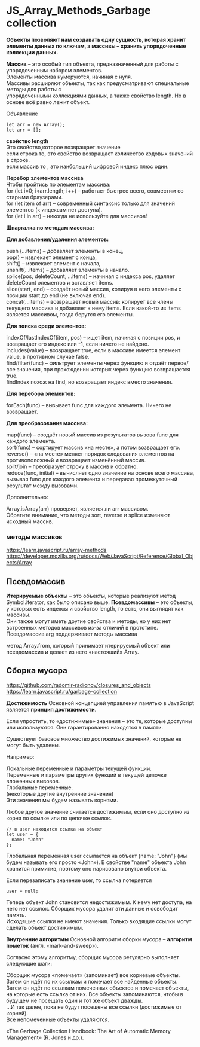 # JS_Array_Methods_Garbage collection 

**Объекты позволяют нам создавать одну сущность, которая хранит элементы данных по ключам, а массивы – хранить упорядоченные коллекции данных.** 

**Массив** – это особый тип объекта, предназначенный для работы с упорядоченным набором элементов.  
Элементы массива нумеруются, начиная с нуля.  
Массивы расширяют объекты, так как предусматривают специальные методы для работы с  
упорядоченными коллекциями данных, а также свойство length. Но в основе всё равно лежит объект.  

Объявление
```
let arr = new Array();
let arr = [];
```

**свойство length**  
Это свойство,которое возвращает значение  
если строка то, это свойство возвращает количество кодовых значений в строке.  
если массив то , это наибольший цифровой индекс плюс один.

**Перебор элементов массива**  
Чтобы пройтись по элементам массива:  
for (let i=0; i<arr.length; i++) – работает быстрее всего, совместим со старыми браузерами.  
for (let item of arr) – современный синтаксис только для значений элементов (к индексам нет доступа).  
for (let i in arr) – никогда не используйте для массивов!

**Шпаргалка по методам массива:**

**Для добавления/удаления элементов:**

push (...items) – добавляет элементы в конец,  
pop() – извлекает элемент с конца,  
shift() – извлекает элемент с начала,  
unshift(...items) – добавляет элементы в начало.  
splice(pos, deleteCount, ...items) – начиная с индекса pos, удаляет deleteCount элементов и вставляет items.  
slice(start, end) – создаёт новый массив, копируя в него элементы с позиции start до end (не включая end).  
concat(...items) – возвращает новый массив: копирует все члены текущего массива и добавляет к нему items. Если какой-то из items является массивом, тогда берутся его элементы.

**Для поиска среди элементов:**

indexOf/lastIndexOf(item, pos) – ищет item, начиная с позиции pos, и возвращает его индекс или -1, если ничего не найдено.  
includes(value) – возвращает true, если в массиве имеется элемент value, в противном случае false.  
find/filter(func) – фильтрует элементы через функцию и отдаёт первое/все значения, при прохождении которых через функцию возвращается true.  
findIndex похож на find, но возвращает индекс вместо значения.

**Для перебора элементов:**

forEach(func) – вызывает func для каждого элемента. Ничего не возвращает.

**Для преобразования массива:**

map(func) – создаёт новый массив из результатов вызова func для каждого элемента.  
sort(func) – сортирует массив «на месте», а потом возвращает его.  
reverse() – «на месте» меняет порядок следования элементов на противоположный и возвращает изменённый массив.  
split/join – преобразует строку в массив и обратно.    
reduce(func, initial) – вычисляет одно значение на основе всего массива, вызывая func для каждого элемента и передавая промежуточный результат между вызовами.

Дополнительно:

Array.isArray(arr) проверяет, является ли arr массивом.  
Обратите внимание, что методы sort, reverse и splice изменяют исходный массив.

### методы массивов

https://learn.javascript.ru/array-methods  
https://developer.mozilla.org/ru/docs/Web/JavaScript/Reference/Global_Objects/Array

## Псевдомассив

**Итерируемые объекты** – это объекты, которые реализуют метод Symbol.iterator, как было описано выше.
**Псевдомассивы** – это объекты, у которых есть индексы и свойство length, то есть, они выглядят как массивы.  
Они также могут иметь другие свойства и методы, но у них нет встроенных методов массивов  из-за отличий в прототипе.  
Псевдомассив arg поддерживает методы массива

метод Array.from, который принимает итерируемый объект или псевдомассив и делает из него «настоящий» Array.

## Сборка мусора 

https://github.com/radomir-radionov/closures_and_objects  
https://learn.javascript.ru/garbage-collection

**Достижимость**
Основной концепцией управления памятью в JavaScript является **принцип достижимости**.

Если упростить, то «достижимые» значения – это те, которые доступны или используются. Они гарантированно находятся в памяти.

Существует базовое множество достижимых значений, которые не могут быть удалены.

Например:

Локальные переменные и параметры текущей функции.  
Переменные и параметры других функций в текущей цепочке вложенных вызовов.  
Глобальные переменные.  
(некоторые другие внутренние значения)  
Эти значения мы будем называть корнями. 

Любое другое значение считается достижимым, если оно доступно из корня по ссылке или по цепочке ссылок.
```
// в user находится ссылка на объект
let user = {
  name: "John"
};
```
Глобальная переменная user ссылается на объект {name: "John"} (мы будем называть его просто «John»). В свойстве "name" объекта John хранится примитив, поэтому оно нарисовано внутри объекта.

Если перезаписать значение user, то ссылка потеряется
```
user = null;
```
Теперь объект John становится недостижимым. К нему нет доступа, на него нет ссылок. Сборщик мусора удалит эти данные и освободит память.  
Исходящие ссылки не имеют значения. Только входящие ссылки могут сделать объект достижимым.

**Внутренние алгоритмы** 
Основной алгоритм сборки мусора – **алгоритм пометок** (англ. «mark-and-sweep»).

Согласно этому алгоритму, сборщик мусора регулярно выполняет следующие шаги:

Сборщик мусора «помечает» (запоминает) все корневые объекты.  
Затем он идёт по их ссылкам и помечает все найденные объекты.  
Затем он идёт по ссылкам помеченных объектов и помечает объекты, на которые есть ссылка от них. Все объекты запоминаются, чтобы в будущем не посещать один и тот же объект дважды.  
…И так далее, пока не будут посещены все ссылки (достижимые от корней).  
Все непомеченные объекты удаляются.

 «The Garbage Collection Handbook: The Art of Automatic Memory Management» (R. Jones и др.).


